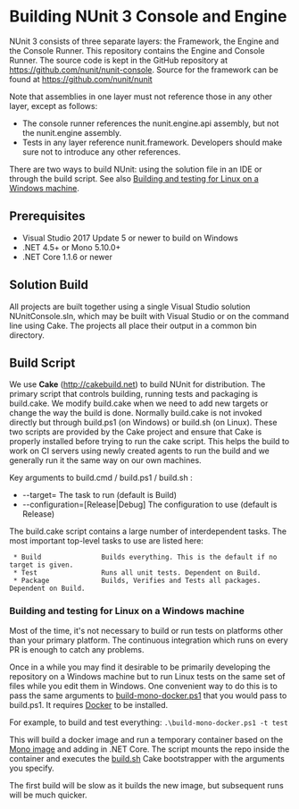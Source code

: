 # Building NUnit 3 Console and Engine

NUnit 3 consists of three separate layers: the Framework, the Engine and the Console Runner. This
repository contains the Engine and Console Runner. The source code is kept in the GitHub repository
at https://github.com/nunit/nunit-console. Source for the framework can be found
at https://github.com/nunit/nunit

Note that assemblies in one layer must not reference those in any other layer, except as follows:
 * The console runner references the nunit.engine.api assembly, but not the nunit.engine assembly.
 * Tests in any layer reference nunit.framework.
Developers should make sure not to introduce any other references.

There are two ways to build NUnit: using the solution file in an IDE or through the build script.
See also [Building and testing for Linux on a Windows machine](#building-and-testing-for-linux-on-a-windows-machine).

## Prerequisites

- Visual Studio 2017 Update 5 or newer to build on Windows
- .NET 4.5+ or Mono 5.10.0+
- .NET Core 1.1.6 or newer

## Solution Build

All projects are built together using a single Visual Studio solution NUnitConsole.sln, which may be
built with Visual Studio or on the command line using Cake. The projects all place their output in
a common bin directory.

## Build Script

We use **Cake** (http://cakebuild.net) to build NUnit for distribution. The primary script that controls
building, running tests and packaging is build.cake. We modify build.cake when we need to add new
targets or change the way the build is done. Normally build.cake is not invoked directly but through
build.ps1 (on Windows) or build.sh (on Linux). These two scripts are provided by the Cake project
and ensure that Cake is properly installed before trying to run the cake script. This helps the
build to work on CI servers using newly created agents to run the build and we generally run it
the same way on our own machines.

Key arguments to build.cmd / build.ps1 / build.sh :
 * --target=<task>                 The task to run (default is Build)
 * --configuration=[Release|Debug] The configuration to use (default is Release)
 
The build.cake script contains a large number of interdependent tasks. The most
important top-level tasks to use are listed here:

```
 * Build               Builds everything. This is the default if no target is given.
 * Test                Runs all unit tests. Dependent on Build.
 * Package             Builds, Verifies and Tests all packages. Dependent on Build.
```

### Building and testing for Linux on a Windows machine

Most of the time, it's not necessary to build or run tests on platforms other than your primary
platform. The continuous integration which runs on every PR is enough to catch any problems.

Once in a while you may find it desirable to be primarily developing the repository on a Windows
machine but to run Linux tests on the same set of files while you edit them in Windows.
One convenient way to do this is to pass the same arguments to
[build-mono-docker.ps1](.\build-mono-docker.ps1) that you would pass to build.ps1. It requires
[Docker](https://docs.docker.com/docker-for-windows/install/) to be installed.

For example, to build and test everything: `.\build-mono-docker.ps1 -t test`

This will build a docker image and run a temporary container
based on the [Mono image](https://hub.docker.com/r/library/mono/) and adding in
.NET Core. The script mounts the repo inside the container and executes the
[build.sh](build.sh) Cake bootstrapper with the arguments you specify.

The first build will be slow as it builds the new image, but subsequent runs will
be much quicker.
